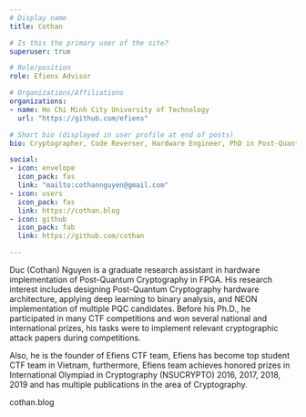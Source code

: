 ```yaml
---
# Display name
title: Cothan

# Is this the primary user of the site?
superuser: true

# Role/position
role: Efiens Advisor

# Organizations/Affiliations
organizations:
- name: Ho Chi Minh City University of Technology
  url: "https://github.com/efiens"

# Short bio (displayed in user profile at end of posts)
bio: Cryptographer, Code Reverser, Hardware Engineer, PhD in Post-Quantum Benchmarking.

social:
- icon: envelope
  icon_pack: fas
  link: "mailto:cothannguyen@gmail.com"
- icon: users
  icon_pack: fas
  link: https://cothan.blog
- icon: github
  icon_pack: fab
  link: https://github.com/cothan

---
```


Duc (Cothan) Nguyen is a graduate research assistant in hardware implementation of Post-Quantum Cryptography in FPGA. His research interest includes designing Post-Quantum Cryptography hardware architecture, applying deep learning to binary analysis, and NEON implementation of multiple PQC candidates. Before his Ph.D., he participated in many CTF competitions and won several national and international prizes, his tasks were to implement relevant cryptographic attack papers during competitions.

Also, he is the founder of Efiens CTF team, Efiens has become top student CTF team in Vietnam, furthermore, Efiens team achieves honored prizes in International Olympiad in Cryptography (NSUCRYPTO) 2016, 2017, 2018, 2019 and has multiple publications in the area of Cryptography.

cothan.blog